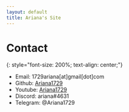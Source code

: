 ```yaml
---
layout: default
title: Ariana's Site
---
```


# Contact
{: style="font-size: 200%; text-align: center;"}

 - Email: 1729ariana[at]gmail[dot]com
 - Github: [Ariana1729](https://github.com/Ariana1729)
 - Youtube: [Ariana1729](https://www.youtube.com/channel/UCi7GTZfS6pQp7hhaaNF2-Vw)
 - Discord: ariana#4631
 - Telegram: @Ariana1729
